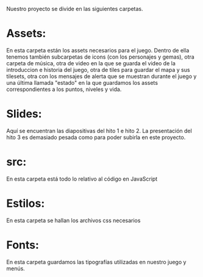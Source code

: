 Nuestro proyecto se divide en las siguientes carpetas.

# Assets:
En esta carpeta están los assets necesarios para el juego. Dentro de ella tenemos también subcarpetas de icons (con los personajes y gemas), otra carpeta de música, otra de video en la que se guarda el video de la introduccion e historia del juego, otra de tiles para guardar el mapa y sus tilesets, otra con los mensajes de alerta que se muestran durante el juego y una última llamada "estado" en la que guardamos los assets correspondientes a los puntos, niveles y vida.
  
# Slides: 
Aquí se encuentran las diapositivas del hito 1 e hito 2. La presentación del hito 3 es demasiado pesada como para poder subirla en este proyecto.
  
# src:
En esta carpeta está todo lo relativo al código en JavaScript

# Estilos:
En esta carpeta se hallan los archivos css necesarios

# Fonts:
En esta carpeta guardamos las tipografías utilizadas en nuestro juego y menús.
